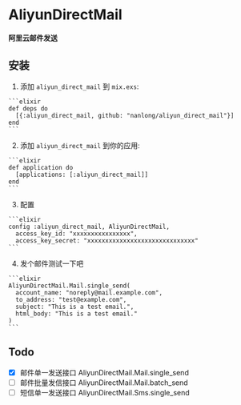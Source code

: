 # AliyunDirectMail

**阿里云邮件发送**

## 安装

  1. 添加 `aliyun_direct_mail` 到 `mix.exs`:

    ```elixir
    def deps do
      [{:aliyun_direct_mail, github: "nanlong/aliyun_direct_mail"}]
    end
    ```

  2. 添加 `aliyun_direct_mail` 到你的应用:

    ```elixir
    def application do
      [applications: [:aliyun_direct_mail]]
    end
    ```

  3. 配置

    ```elixir
    config :aliyun_direct_mail, AliyunDirectMail,
      access_key_id: "xxxxxxxxxxxxxxxx",
      access_key_secret: "xxxxxxxxxxxxxxxxxxxxxxxxxxxxxx"
    ```

  4. 发个邮件测试一下吧

    ```elixir
    AliyunDirectMail.Mail.single_send(
      account_name: "noreply@mail.example.com",
      to_address: "test@example.com",
      subject: "This is a test email.",
      html_body: "This is a test email."
    )
    ```

## Todo
- [x] 邮件单一发送接口 AliyunDirectMail.Mail.single_send
- [ ] 邮件批量发信接口 AliyunDirectMail.Mail.batch_send
- [ ] 短信单一发送接口 AliyunDirectMail.Sms.single_send
